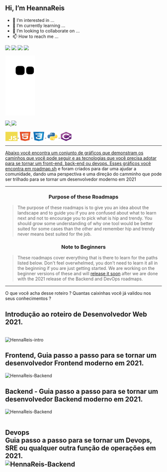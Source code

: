 ## Hi, I’m HeannaReis
- 👀 I’m interested in ...
- 🌱 I’m currently learning ...
- 💞️ I’m looking to collaborate on ...
- 📫 How to reach me ...

<!---
HeannaReis/HeannaReis is a ✨ special ✨ repository because its `README.md` (this file) appears on your GitHub profile.
You can click the Preview link to take a look at your changes.


--->

<div> 
  
  <a href="https://www.instagram.com/heannareis/" target="_blank"><img src="https://img.shields.io/badge/-Instagram-%23E4405F?style=for-the-badge&logo=instagram&logoColor=white" target="_blank"></a>
  <a href="https://discord.gg/HeannaReis#2337" target="_blank"><img src="https://img.shields.io/badge/Discord-7289DA?style=for-the-badge&logo=discord&logoColor=white" target="_blank"></a> 
  <a href = "mailto:heannareis@gmail.com"><img src="https://img.shields.io/badge/-Gmail-%23333?style=for-the-badge&logo=gmail&logoColor=white" target="_blank"></a>
  <a href="https://www.linkedin.com/in/joel-heanna-reis-0a474334/" target="_blank"><img src="https://img.shields.io/badge/-LinkedIn-%230077B5?style=for-the-badge&logo=linkedin&logoColor=white" target="_blank"></a> 
 
 ![Snake animation](https://github.com/rafaballerini/rafaballerini/blob/output/github-contribution-grid-snake.svg)
 
<div>
  <a href="https://github.com/HeannaReis">
  <img height="180em" src="https://github-readme-stats.vercel.app/api?username=HeannaReis&show_icons=true&theme=dracula&include_all_commits=true&count_private=true"/>
  <img height="180em" src="https://github-readme-stats.vercel.app/api/top-langs/?username=HeannaReis&layout=compact&langs_count=7&theme=dracula"/>
</div>
<div style="display: inline_block"><br>
  <img align="center" alt="HeannReis-Js" height="30" width="40" src="https://raw.githubusercontent.com/devicons/devicon/master/icons/javascript/javascript-plain.svg">
  <img align="center" alt="HeannaReis-HTML" height="30" width="40" src="https://raw.githubusercontent.com/devicons/devicon/master/icons/html5/html5-original.svg">
  <img align="center" alt="HennaReis-CSS" height="30" width="40" src="https://raw.githubusercontent.com/devicons/devicon/master/icons/css3/css3-original.svg">
  <img align="center" alt="HeannaReis-Python" height="30" width="40" src="https://raw.githubusercontent.com/devicons/devicon/master/icons/python/python-original.svg">
  <img align="center" alt="HeannaReis-Csharp" height="30" width="40" src="https://raw.githubusercontent.com/devicons/devicon/master/icons/csharp/csharp-original.svg">
</div>

***
  
  Abaixo você encontra um conjunto de gráficos que demonstram os caminhos que você pode seguir e as tecnologias que você precisa adotar para se tornar um front-end, back-end ou devops. Esses gráficos você encontra em [roadmap.sh](http://roadmap.sh)	e foram criados para dar uma ajudar a comunidade, dando uma perspectiva e uma direção do camminho que pode ser trilhado para se tornar um desenvolvedor moderno em 2021
  
***
  <h3 align="center"><strong>Purpose of these Roadmaps</strong></h3>

> The purpose of these roadmaps is to give you an idea about the landscape and to guide you if you are confused about what to learn next and not to encourage you to pick what is hip and trendy. You should grow some understanding of why one tool would be better suited for some cases than the other and remember hip and trendy never means best suited for the job.

<h3 align="center"><strong>Note to Beginners</strong></h3>

> These roadmaps cover everything that is there to learn for the paths listed below. Don't feel overwhelmed, you don't need to learn it all in the beginning if you are just getting started. We are working on the beginner versions of these and will [release it soon](https://roadmap.sh) after we are done with the 2021 release of the Backend and DevOps roadmaps.

***

O que você acha desse roteiro ? Quantas caixinhas você já validou nos seus conhecimentos ?

## Introdução ao roteiro de Desenvolvedor Web 2021.
 <div style="display: inline_block"><br>
 <img align="center" alt="HennaReis-intro" src="https://github.com/kamranahmedse/developer-roadmap/blob/master/img/intro.png?v=2021"/>
</div>
  
## Frontend, Guia passo a passo para se tornar um desenvolvedor Frontend moderno em 2021.<br>
  <div style="display: inline_block">
  <img align="center" alt="HennaReis-Backend" src="https://roadmap.sh/roadmaps/frontend.png"/>
  </div> 
 
  ## Backend - Guia passo a passo para se tornar um desenvolvedor Backend moderno em 2021.
 <div style="display: inline_block">
  <img align="center" alt="HennaReis-Backend" src="https://roadmap.sh/roadmaps/backend.png"/>
</div>
  
<div style="display: inline_block"><br>
 <h2>
   Devops<br>
   Guia passo a passo para se tornar um Devops, SRE ou qualquer outra função de operações em 2021.<br>
  <img align="center" alt="HennaReis-Backend" src="https://roadmap.sh/roadmaps/devops.png"/>
  </div> 

